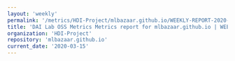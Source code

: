 ```yaml
---
layout: 'weekly'
permalink: '/metrics/HDI-Project/mlbazaar.github.io/WEEKLY-REPORT-2020-03-15'
title: 'DAI Lab OSS Metrics Metrics report for mlbazaar.github.io | WEEKLY-REPORT-2020-03-15'
organization: 'HDI-Project'
repository: 'mlbazaar.github.io'
current_date: '2020-03-15'
---
```


